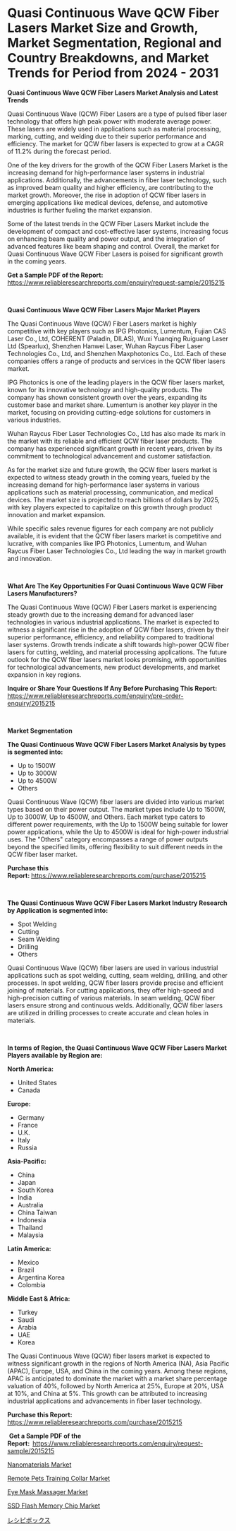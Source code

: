 <p><h1>Quasi Continuous Wave QCW Fiber Lasers Market Size and Growth, Market Segmentation, Regional and Country Breakdowns, and Market Trends for Period from 2024 -  2031</h1></p><p><strong>Quasi Continuous Wave QCW Fiber Lasers Market Analysis and Latest Trends</strong></p>
<p><p>Quasi Continuous Wave (QCW) Fiber Lasers are a type of pulsed fiber laser technology that offers high peak power with moderate average power. These lasers are widely used in applications such as material processing, marking, cutting, and welding due to their superior performance and efficiency. The market for QCW fiber lasers is expected to grow at a CAGR of 11.2% during the forecast period.</p><p>One of the key drivers for the growth of the QCW Fiber Lasers Market is the increasing demand for high-performance laser systems in industrial applications. Additionally, the advancements in fiber laser technology, such as improved beam quality and higher efficiency, are contributing to the market growth. Moreover, the rise in adoption of QCW fiber lasers in emerging applications like medical devices, defense, and automotive industries is further fueling the market expansion.</p><p>Some of the latest trends in the QCW Fiber Lasers Market include the development of compact and cost-effective laser systems, increasing focus on enhancing beam quality and power output, and the integration of advanced features like beam shaping and control. Overall, the market for Quasi Continuous Wave QCW Fiber Lasers is poised for significant growth in the coming years.</p></p>
<p><strong>Get a Sample PDF of the Report:&nbsp;</strong> <a href="https://www.reliableresearchreports.com/enquiry/request-sample/2015215">https://www.reliableresearchreports.com/enquiry/request-sample/2015215</a></p>
<p>&nbsp;</p>
<p><strong>Quasi Continuous Wave QCW Fiber Lasers Major Market Players</strong></p>
<p><p>The Quasi Continuous Wave (QCW) Fiber Lasers market is highly competitive with key players such as IPG Photonics, Lumentum, Fujian CAS Laser Co., Ltd, COHERENT (Paladin, DILAS), Wuxi Yuanqing Ruiguang Laser Ltd (Spearlux), Shenzhen Hanwei Laser, Wuhan Raycus Fiber Laser Technologies Co., Ltd, and Shenzhen Maxphotonics Co., Ltd. Each of these companies offers a range of products and services in the QCW fiber lasers market.</p><p>IPG Photonics is one of the leading players in the QCW fiber lasers market, known for its innovative technology and high-quality products. The company has shown consistent growth over the years, expanding its customer base and market share. Lumentum is another key player in the market, focusing on providing cutting-edge solutions for customers in various industries.</p><p>Wuhan Raycus Fiber Laser Technologies Co., Ltd has also made its mark in the market with its reliable and efficient QCW fiber laser products. The company has experienced significant growth in recent years, driven by its commitment to technological advancement and customer satisfaction.</p><p>As for the market size and future growth, the QCW fiber lasers market is expected to witness steady growth in the coming years, fueled by the increasing demand for high-performance laser systems in various applications such as material processing, communication, and medical devices. The market size is projected to reach billions of dollars by 2025, with key players expected to capitalize on this growth through product innovation and market expansion.</p><p>While specific sales revenue figures for each company are not publicly available, it is evident that the QCW fiber lasers market is competitive and lucrative, with companies like IPG Photonics, Lumentum, and Wuhan Raycus Fiber Laser Technologies Co., Ltd leading the way in market growth and innovation.</p></p>
<p>&nbsp;</p>
<p><strong>What Are The Key Opportunities For Quasi Continuous Wave QCW Fiber Lasers Manufacturers?</strong></p>
<p><p>The Quasi Continuous Wave (QCW) Fiber Lasers market is experiencing steady growth due to the increasing demand for advanced laser technologies in various industrial applications. The market is expected to witness a significant rise in the adoption of QCW fiber lasers, driven by their superior performance, efficiency, and reliability compared to traditional laser systems. Growth trends indicate a shift towards high-power QCW fiber lasers for cutting, welding, and material processing applications. The future outlook for the QCW fiber lasers market looks promising, with opportunities for technological advancements, new product developments, and market expansion in key regions.</p></p>
<p><strong>Inquire or Share Your Questions If Any Before Purchasing This Report:</strong> <a href="https://www.reliableresearchreports.com/enquiry/pre-order-enquiry/2015215">https://www.reliableresearchreports.com/enquiry/pre-order-enquiry/2015215</a></p>
<p>&nbsp;</p>
<p><strong>Market Segmentation</strong></p>
<p><strong>The Quasi Continuous Wave QCW Fiber Lasers Market Analysis by types is segmented into:</strong></p>
<p><ul><li>Up to 1500W</li><li>Up to 3000W</li><li>Up to 4500W</li><li>Others</li></ul></p>
<p><p>Quasi Continuous Wave (QCW) fiber lasers are divided into various market types based on their power output. The market types include Up to 1500W, Up to 3000W, Up to 4500W, and Others. Each market type caters to different power requirements, with the Up to 1500W being suitable for lower power applications, while the Up to 4500W is ideal for high-power industrial uses. The "Others" category encompasses a range of power outputs beyond the specified limits, offering flexibility to suit different needs in the QCW fiber laser market.</p></p>
<p><strong>Purchase this Report:&nbsp;</strong><a href="https://www.reliableresearchreports.com/purchase/2015215">https://www.reliableresearchreports.com/purchase/2015215</a></p>
<p>&nbsp;</p>
<p><strong>The Quasi Continuous Wave QCW Fiber Lasers Market Industry Research by Application is segmented into:</strong></p>
<p><ul><li>Spot Welding</li><li>Cutting</li><li>Seam Welding</li><li>Drilling</li><li>Others</li></ul></p>
<p><p>Quasi Continuous Wave (QCW) fiber lasers are used in various industrial applications such as spot welding, cutting, seam welding, drilling, and other processes. In spot welding, QCW fiber lasers provide precise and efficient joining of materials. For cutting applications, they offer high-speed and high-precision cutting of various materials. In seam welding, QCW fiber lasers ensure strong and continuous welds. Additionally, QCW fiber lasers are utilized in drilling processes to create accurate and clean holes in materials.</p></p>
<p>&nbsp;</p>
<p><strong>In terms of Region, the Quasi Continuous Wave QCW Fiber Lasers Market Players available by Region are:</strong></p>
<p>
    <p> <strong> North America: </strong>
        <ul>
            <li>United States</li>
            <li>Canada</li>
        </ul>
        </p> 
    <p> <strong> Europe: </strong>
        <ul>
            <li>Germany</li>
            <li>France</li>
            <li>U.K.</li>
            <li>Italy</li>
            <li>Russia</li>
        </ul>
        </p> 
    <p> <strong> Asia-Pacific: </strong>
        <ul>
            <li>China</li>
            <li>Japan</li>
            <li>South Korea</li>
            <li>India</li>
            <li>Australia</li>
            <li>China Taiwan</li>
            <li>Indonesia</li>
            <li>Thailand</li>
            <li>Malaysia</li>
        </ul>
        </p> 
    <p> <strong> Latin America: </strong>
        <ul>
            <li>Mexico</li>
            <li>Brazil</li>
            <li>Argentina Korea</li>
            <li>Colombia</li>
        </ul>
        </p> 
    <p> <strong> Middle East & Africa: </strong>
        <ul>
            <li>Turkey</li>
            <li>Saudi</li>
            <li>Arabia</li>
            <li>UAE</li>
            <li>Korea</li>
        </ul>
    </p>
    </p>
<p><p>The Quasi Continuous Wave (QCW) fiber lasers market is expected to witness significant growth in the regions of North America (NA), Asia Pacific (APAC), Europe, USA, and China in the coming years. Among these regions, APAC is anticipated to dominate the market with a market share percentage valuation of 40%, followed by North America at 25%, Europe at 20%, USA at 10%, and China at 5%. This growth can be attributed to increasing industrial applications and advancements in fiber laser technology.</p></p>
<p><strong>Purchase this Report: </strong><a href="https://www.reliableresearchreports.com/purchase/2015215">https://www.reliableresearchreports.com/purchase/2015215</a></p>
<p>&nbsp;<strong>Get a Sample PDF of the Report:&nbsp;&nbsp;</strong><a href="https://www.reliableresearchreports.com/enquiry/request-sample/2015215">https://www.reliableresearchreports.com/enquiry/request-sample/2015215</a></p>
<p><strong></strong></p>
<p><p><a href="https://view.publitas.com/reportprime-1/global-nanomaterials-market-size-and-market-trends-insights-and-projections-from-2024-to-2031/">Nanomaterials Market</a></p><p><a href="https://iodized-pantydraco-05c.notion.site/Remote-Pets-Training-Collar-Market-Offers-Provide-Insightful-Data-for-the-Time-Period-from-2024-to-2-abdaa953b3f64981b2ccfec6eff68c9c">Remote Pets Training Collar Market</a></p><p><a href="https://issuu.com/reportprime-2/docs/eye-mask-massager-market-size-2030.pptx">Eye Mask Massager Market</a></p><p><a href="https://github.com/lubmix/Market-Research-Report-List-1/blob/main/ssd-flash-memory-chip-market.md">SSD Flash Memory Chip Market</a></p><p><a href="https://github.com/lrlmopnhwd79300/Market-Research-Report-List-1/blob/main/8546909185794.md">レシピボックス</a></p></p>